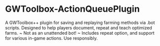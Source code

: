# GWToolbox-ActionQueuePlugin
A GWToolbox++ plugin for saving and replaying farming methods via .bot scripts. Designed to help players document, repeat and teach optimized farms. ~ Not as an unattended bot! ~ Includes repeat option, and support for various in-game actions. Use responsibly.

